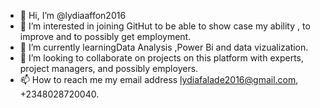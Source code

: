 - 👋 Hi, I’m @lydiaaffon2016
- 👀 I’m interested in joining GitHut to be able to show case my ability , to improve and to possibly get employment.
- 🌱 I’m currently learningData Analysis ,Power Bi and data vizualization.
- 💞️ I’m looking to collaborate on projects on this platform with experts, project managers, and possibly employers.
- 📫 How to reach me my email address lydiafalade2016@gmail.com, +2348028720040.

<!---
lydiaaffon2016/lydiaaffon2016 is a ✨ special ✨ repository because its `README.md` (this file) appears on your GitHub profile.
You can click the Preview link to take a look at your changes.
--->
